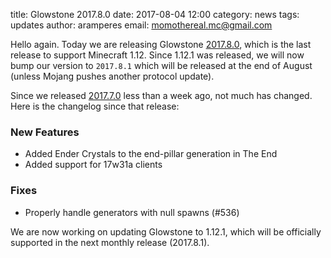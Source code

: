 title: Glowstone 2017.8.0
date: 2017-08-04 12:00
category: news
tags: updates
author: aramperes
email: momothereal.mc@gmail.com

Hello again. Today we are releasing Glowstone [2017.8.0](https://github.com/GlowstoneMC/Glowstone/releases/tag/2017.8.0), which is the last release to support Minecraft 1.12. Since 1.12.1 was released, we will now bump our version to `2017.8.1` which will be released at the end of August (unless Mojang pushes another protocol update).

Since we released [2017.7.0](https://beta.glowstone.net/news/6) less than a week ago, not much has changed. Here is the changelog since that release:

### New Features
 - Added Ender Crystals to the end-pillar generation in The End
 - Added support for 17w31a clients

### Fixes
 - Properly handle generators with null spawns (#536)

We are now working on updating Glowstone to 1.12.1, which will be officially supported in the next monthly release (2017.8.1).
